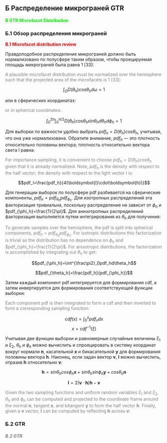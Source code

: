 ## Б Распределение микрограней GTR
**<font color=#00FF00>B GTR Microfacet Distribution</font>**

### Б.1 Обзор распределения микрограней
**<font color=red>B.1 Microfacet distribution review</font>**

Правдоподобное распределение микрограней должно быть нормализовано по полусфере таким образом, чтобы проецируемая площадь микрограней была равна 1 [33]:

<font color=gray>A plausible microfacet distribution must be normalized over the hemisphere such that the projected area of the microfacets is 1 [33]:</font>

$$\int_{\Omega}D(\theta_h)cos\theta_hd\omega=1$$

или в сферических координатах:

<font color=gray>or in spherical coordinates:</font>

$$\int^{2\pi}_0\int^{\pi/2}_0D(\theta_h)cos\theta_hsin\theta_hd\theta_hd\phi_h=1$$

<!-- \mathrm{d} -->

Для выборки по важности удобно выбрать $pdf_h=D(\theta_h)cosθ_h$, учитывая, что она уже нормализована. Обратите внимание, $pdf_h$ — это плотность относительно половины вектора; плотность относительно вектора света l равна:

<font color=gray>For importance sampling, it is convenient to choose $pdf_h=D(\theta_h)cosθ_h$ given that it is already normalized. Note, $pdf_h$ is the density with respect to the half vector; the density with respect to the light vector l is:</font>

$$pdf_l=\frac{pdf_h}{4(\boldsymbol{l}\cdot\boldsymbol{h})}$$

Для генерации выборок по полусфере pdf разбивается на сферические компоненты, $pdf_h=pdf_{\theta_h}pdf_{\phi_h}$. Для изотропных распределений эта факторизация тривиальна, поскольку распределение не зависит от $\phi_h$ и $pdf_{\phi_h}=\frac{1}{2\pi}$. Для анизотропных распределений факторизация выполняется путем интегрирования из $\theta_h$ для получения:

<font color=gray>To generate samples over the hemisphere, the pdf is split into spherical components, $pdf_h=pdf_{\theta_h}pdf_{\phi_h}$. For isotropic distributions this factorization is trivial as the distribution has no dependence on $\phi_h$ and $pdf_{\phi_h}=\frac{1}{2\pi}$. For anisotropic distributions, the factorization is accomplished by integrating out $\theta_h$ to get:</font>

$$pdf_{\phi_h}=\int^{\frac\pi2}_0pdf_hd\theta_h$$

$$pdf_{\theta_h}=\frac{pdf_h}{pdf_{\phi_h}}$$

Затем каждый компонент pdf интегрируется для формирования cdf, а затем инвертируется для формирования соответствующей функции выборки:

<font color=gray>Each component pdf is then integrated to form a cdf and then inverted to form a corresponding
sampling function:</font>

$$cdf(x)=\int^x_0pdf_xdx$$
$$x=cdf^{-1}(\xi)$$

Учитывая две функции выборки и равномерные случайные величины $\xi_1$ и $\xi_2$, $\theta_h$ и $\phi_h$ можно вычислить и спроецировать в систему координат вокруг нормали $\mathbf{n}$, касательной $\mathbf{x}$ и бикасательной $\mathbf{y}$ для формирования половины вектора $\mathbf{h}$. Наконец, если задан вектор $\mathbf{v}$, $\mathbf{l}$ можно вычислить, отразив $\mathbf{h}$ относительно $\mathbf{v}$: 

$$\mathbf{h}=sin\theta_hcos\phi_h\mathbf{x}+sin\theta_hsin\phi_h\mathbf{y}+cos\theta_h\mathbf{n}$$

$$\mathbf{l}=2(\mathbf{v}\cdot\mathbf{h})\mathbf{h}−\mathbf{v}$$

<font color=gray>Given the two sampling functions and uniform random variables $\xi_1$ and $\xi_2$, $\theta_h$ and $\phi_h$ can be computed and projected to the coordinate frame around the normal $\mathbf{n}$, tangent $\mathbf{x}$, and bitangent $\mathbf{y}$ to form the half vector $\mathbf{h}$. Finally, given a $\mathbf{v}$ vector, $\mathbf{l}$ can be computed by reflecting $\mathbf{h}$ across $\mathbf{v}$:</font>

### Б.2 GTR
##### <font color=gray>B.2 GTR</font>